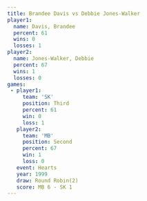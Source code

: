 ```yaml
---
title: Brandee Davis vs Debbie Jones-Walker
player1:                    
  name: Davis, Brandee      
  percent: 61               
  wins: 0                   
  losses: 1                 
player2:                    
  name: Jones-Walker, Debbie
  percent: 67               
  wins: 1                   
  losses: 0                 
games:
 - player1:         
     team: 'SK'     
     position: Third
     percent: 61    
     win: 0         
     loss: 1        
   player2:          
     team: 'MB'      
     position: Second
     percent: 67     
     win: 1          
     loss: 0         
   event: Hearts       
   year: 1999          
   draw: Round Robin(2)
   score: MB 6 - SK 1  
---
```

